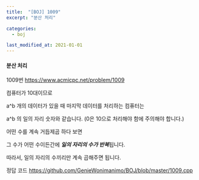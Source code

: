 ```yaml
---
title:  "[BOJ] 1009"
excerpt: "분산 처리"

categories:
  - boj

last_modified_at: 2021-01-01
---
```


#### 분산 처리

1009번 <https://www.acmicpc.net/problem/1009>

컴퓨터가 10대이므로 

a^b 개의 데이터가 있을 때 마지막 데이터를 처리하는 컴퓨터는

a^b 의 일의 자리 숫자와 같습니다. (0은 10으로 처리해야 함에 주의해야 합니다.)

어떤 수를 계속 거듭제곱 하다 보면

그 수가 어떤 수이든간에 ***일의 자리의 수가 반복***됩니다.

따라서, 일의 자리의 수끼리만 계속 곱해주면 됩니다.

정답 코드 <https://github.com/GenieWonimanimo/BOJ/blob/master/1009.cpp>